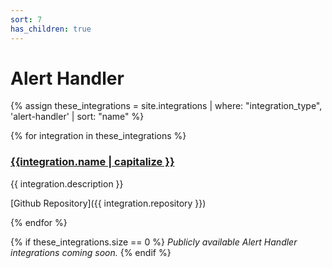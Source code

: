 ```yaml
---
sort: 7
has_children: true
---
```


# Alert Handler

{% assign these_integrations = site.integrations | where: "integration_type", 'alert-handler' | sort: "name" %}

{% for integration in these_integrations %}

<h3 style="display:flex">
    <a href="{{site.baseurl}}{{integration.url}}">{{integration.name | capitalize }}</a>
</h3>

{{ integration.description }}

[Github Repository]({{ integration.repository }})

{% endfor %}

{% if these_integrations.size == 0 %}
_Publicly available Alert Handler integrations coming soon._
{% endif %}